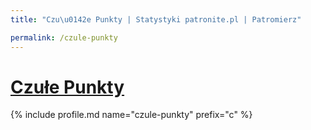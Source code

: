 ```yaml
---
title: "Czu\u0142e Punkty | Statystyki patronite.pl | Patromierz"

permalink: /czule-punkty
---
```


# [Czułe Punkty](https://patronite.pl/czule-punkty)

{% include profile.md name="czule-punkty" prefix="c" %}
